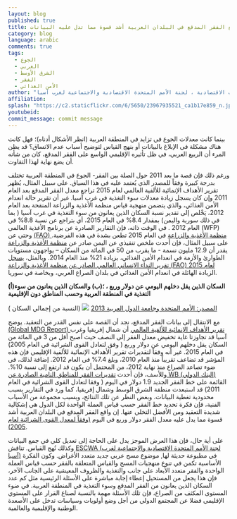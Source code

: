 ```yaml
---
layout: blog
published: true
title: إن واقع الفقر المدقع في البلدان العربية أشد قسوة مما تدل عليه البيانات  ...
category: blog
language: arabic
comments: true
tags: 
  - الجوع
  - العربي
  - الشرق الأوسط
  - الفقر
  - الأمن الغذائي
author: "خالد أبو اسماعيل -  رئيس قسم السياسات الاقتصادية ، لجنة الأمم المتحدة الاقتصادية والاجتماعية لغرب آسيا (ESCWA)"
affiliation: 
splash: "https://c2.staticflickr.com/6/5650/23967935521_ca1b17e859_n.jpg"
youtubeid: 
commit_message: commit message
---
```

بينما كانت معدلات الجوع في تزايد في المنطقة العربية (انظر الأشكال أدناه)؛ فهل كانت هناك مشكلة في الإبلاغ بالبيانات أو بنهج القياس لتوضيح أسباب عدم الاتساق؟  قد يظن المرء أن الربيع العربي، في ظل تأثيره الإقليمي الواسع على الفقر المدقع، كان من شأنه أن يضع نهاية لهذا التفاوت. <!-- more -->

  ورغم ذلك فإن قصة ما بعد 2011 حول الصلة بين الفقر- الجوع في المنطقة العربية تختلف بدرجة كبيرة وفقاً للمصدر الذي يُعتمد عليه في هذا السياق.     علي سبيل المثال، يُظهر تقرير الأهداف الإنمائية للألفية العالمي لعام 2015 تراجع معدل الفقر المدقع بعد العام 2011 وإن كان يسجل زيادة معدلات سوء التغذية في غرب آسيا.   غير أن تقرير حالة انعدام الأمن الغذائي، والذي يتضمن منهجية قياس منظمة الأغذية والزراعة المنقحة بعد العام 2012،  يَخْلص إلى تقدير نسبة السكان الذين يعانون من سوء التغذية في غرب آسيا ( بما في ذلك سورية واليمن) بمقدار 8.4% في العام 2015،  أي بتراجع عن نسبة 8.8%  في  العام 2012 .   في الوقت ذاته، فإن التقارير الصادرة عن برنامج الأغذية العالمي (WFP) وحتي عن [(FAO) منظمة الأغذية والزراعة](/http://www.fao.org/emergencies/appeals/2015/en) في العام 2015  تطعن بشدة في هذه الفرضية.  على سبيل المثال، فإن أحدث ملخص تنفيذي عن اليمن صادر عن [منظمة الأغذية والزراعة](/http://www.fao.org/emergencies/resources/documents/resources-detail/en/c/298069)  يقدر أن 12.9 مليون نسمة -  ما يقرب من 50 في المائة من السكان – يواجهون مستويات الطوارئ والأزمة في انعدام الأمن الغذائي، بزيادة 21% منذ العام 2014. وبالمثل، [يسجل تقرير النداء الإنساني العالمي الصادر عن منظمة الأغذية والزراعة (FAO) لعام 2015](http://www.fao.org/emergencies/appeals/2015/en/) الزيادة الهائلة في انعدام الأمن الغذائي في بلدان الصراع العربي، وبخاصة في سوريا.


**(أ)السكان الذين يقل دخلهم اليومي عن دولار وربع ، ؛(ب) والسكان الذين يعانون من سوء التغذية  في المنطقة العربية  وحسب المناطق دون الإقليمية**
 
( النسبة من إجمالي السكان)
![](http://farm6.staticflickr.com/5749/23768412770_4afafc9340_b.jpg)
[المصدر:  الأمم المتحدة وجامعة الدول العربية 2013](http://www.undp.org/content/dam/rbas/doc/MDGS%20publications/Arab_MDGR_2013_English.pdf)

مع الانتقال إلى بيانات الفقر المدقع،  نجد أن القصة على نفس القدر من التعقيد.  يوضح [(Global MDG Report) تقرير الأهداف الإنمائية للألفية العالمي](http://www.undp.org/content/dam/rbas/doc/MDGS%20publications/Arab_MDGR_2013_English.pdf) أن شمال إفريقيا وغرب آسيا قد تجاوزتا غاية تخفيض معدل الفقر إلى النصف حيث أصبح أقل من 3 في المائة من السكان يقل دخلهم اليومي عن دولار وربع ( وفق لتعادل القوى الشرائية في العام 2005) في العام 2015.   غير أنه وفقاً لتقديرات تقرير الأهداف الإنمائية للألفية الإقليمي فإن هذه المؤشر قد تضاعف تقريباً منذ العام 2010، وبلغ 7.4% في العام 2012.  إضافة لذلك، في ضوء تصاعد الصراع منذ نهاية 2012، من المحتمل أن يكون قد ارتفع إلى نسبة 10%.   وللأسف، فإن أحدث [تقديرات الفقر للمناطق النامية الصادرة عن WB (البنك الدولي)](http://www-wds.worldbank.org/external/default/WDSContentServer/WDSP/IB/2015/10/14/090224b083144b10/2_0/Rendered/PDF/A0global0count00and0initial0results.pdf) القائمة على خط الفقر الجديد 1.9 دولار في اليوم ( وفقا لتعادل القوى الشرائية في العام 2011) قد استبعدت منطقة الشرق الوسط وشمال إفريقيا، كما ورد في التقارير بسبب محدودية تغطية البيانات.  وبغض النظر عن تلك النتائج، وبسبب مجموعة من الأسباب الفنية، فإن فكرة تحديد خط الفقر حسب قياس العملة الواحدة لكل الدول هي إشكالية شديدة التعقيد ومن الأفضل التخلي عنها.  إن واقع الفقر المدقع في البلدان العربية أشد قسوة مما يدل عليه معدل الفقر دولار وربع في اليوم [(وفقاً لمعدل القوى الشرائية لعام 2005)](http://www.ipc-undp.org/pub/IPCWorkingPaper93.pdf).

على أية حال، فإن هذا العرض الموجز يدل على الحاجة إلى تعديل كلي في جمع البيانات وكذلك نُهج القياس.  تناقش [ESCWA (لجنة الأمم المتحدة الاقتصادية والاجتماعية لغرب آسيا)](http://www.escwa.org.lb/information/publications/edit/upload/E_ESCWA_SD_14_WP-1_E.pdf) في مطبوعة حديثة لها, موضوع مسح عربي جديد متعدد الأغراض.  وكون الفكرة الأساسية تكمن في تنوع منهجيات المسح والقياس المتعلقة بالفقر حسب قياس العملة الواحدة والفقر متعدد الأبعاد على جانب والتغذية والظروف المعيشية على الجانب الآخر، فإن هذا يجعل من المستحيل إعطاء إجابة مباشرة على الأسئلة الرئيسية مثل كم عدد السكان الذين يعانون من الفقر المدقع وسوء التغذية في المنطقة العربية.  في ضوء المستوى المكثف من الصراع، فإن تلك الأسئلة مهمة بالنسبة لصناع القرار على المستوي الإقليمي فضلا عن المجتمع الدولي من أجل وضع أولويات وسياسات تدخل على الأصعدة الوطنية والإقليمية والعالمية.